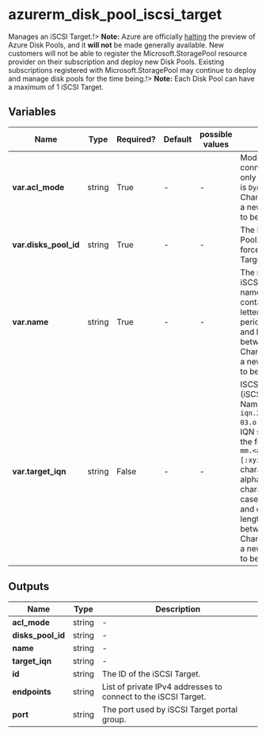 # azurerm_disk_pool_iscsi_target

Manages an iSCSI Target.!> **Note:** Azure are officially [halting](https://learn.microsoft.com/en-us/azure/azure-vmware/attach-disk-pools-to-azure-vmware-solution-hosts?tabs=azure-cli) the preview of Azure Disk Pools, and it **will not** be made generally available. New customers will not be able to register the Microsoft.StoragePool resource provider on their subscription and deploy new Disk Pools. Existing subscriptions registered with Microsoft.StoragePool may continue to deploy and manage disk pools for the time being.!> **Note:** Each Disk Pool can have a maximum of 1 iSCSI Target.

## Variables

| Name | Type | Required? | Default  | possible values | Description |
| ---- | ---- | --------- | -------- | ----------- | ----------- |
| **var.acl_mode** | string | True | -  |  -  | Mode for Target connectivity. The only supported value is `Dynamic` for now. Changing this forces a new iSCSI Target to be created. | 
| **var.disks_pool_id** | string | True | -  |  -  | The ID of the Disk Pool. Changing this forces a new iSCSI Target to be created. | 
| **var.name** | string | True | -  |  -  | The name of the iSCSI Target. The name can only contain lowercase letters, numbers, periods, or hyphens, and length should between [5-223]. Changing this forces a new iSCSI Target to be created. | 
| **var.target_iqn** | string | False | -  |  -  | ISCSI Target IQN (iSCSI Qualified Name); example: `iqn.2005-03.org.iscsi:server`. IQN should follow the format `iqn.yyyy-mm.<abc>.<pqr>[:xyz]`; supported characters include alphanumeric characters in lower case, hyphen, dot and colon, and the length should between `4` and `223`. Changing this forces a new iSCSI Target to be created. | 



## Outputs

| Name | Type | Description |
| ---- | ---- | --------- | 
| **acl_mode** | string  | - | 
| **disks_pool_id** | string  | - | 
| **name** | string  | - | 
| **target_iqn** | string  | - | 
| **id** | string  | The ID of the iSCSI Target. | 
| **endpoints** | string  | List of private IPv4 addresses to connect to the iSCSI Target. | 
| **port** | string  | The port used by iSCSI Target portal group. | 